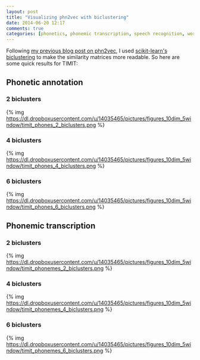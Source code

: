 ```yaml
---
layout: post
title: "Visualizing phn2vec with biclustering"
date: 2014-06-20 12:17
comments: true
categories: [phonetics, phonemic transcription, speech recognition, word2vec, embeddings, gensim, biclustering, sklearn]
---
```


Following [my previous blog post on phn2vec](http://snippyhollow.github.io/blog/2014/05/27/phn2vec-embeddings/), I used [scikit-learn's biclustering](http://scikit-learn.org/stable/modules/biclustering.html) to make the similarity matrices more readable. So here are some quick results for TIMIT:

## Phonetic annotation

### 2 biclusters

{% img https://dl.dropboxusercontent.com/u/14035465/pictures/figures_10dim_5window/timit_phones_2_biclusters.png %}

### 4 biclusters

{% img https://dl.dropboxusercontent.com/u/14035465/pictures/figures_10dim_5window/timit_phones_4_biclusters.png %}

### 6 biclusters

{% img https://dl.dropboxusercontent.com/u/14035465/pictures/figures_10dim_5window/timit_phones_6_biclusters.png %}
 
## Phonemic transcription

### 2 biclusters

{% img https://dl.dropboxusercontent.com/u/14035465/pictures/figures_10dim_5window/timit_phonemes_2_biclusters.png %}

### 4 biclusters

{% img https://dl.dropboxusercontent.com/u/14035465/pictures/figures_10dim_5window/timit_phonemes_4_biclusters.png %}

### 6 biclusters

{% img https://dl.dropboxusercontent.com/u/14035465/pictures/figures_10dim_5window/timit_phonemes_6_biclusters.png %}


